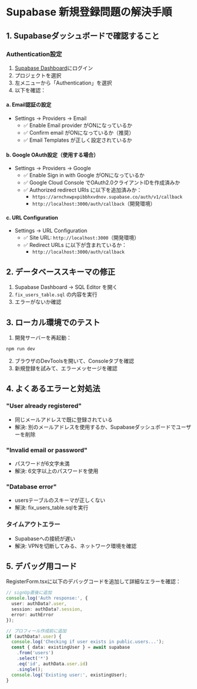 # Supabase 新規登録問題の解決手順

## 1. Supabaseダッシュボードで確認すること

### Authentication設定
1. [Supabase Dashboard](https://supabase.com/dashboard)にログイン
2. プロジェクトを選択
3. 左メニューから「Authentication」を選択
4. 以下を確認：

#### a. Email認証の設定
- Settings → Providers → Email
  - ✅ Enable Email provider がONになっているか
  - ✅ Confirm email がONになっているか（推奨）
  - ✅ Email Templates が正しく設定されているか

#### b. Google OAuth設定（使用する場合）
- Settings → Providers → Google
  - ✅ Enable Sign in with Google がONになっているか
  - ✅ Google Cloud Console でOAuth2.0クライアントIDを作成済みか
  - ✅ Authorized redirect URIs に以下を追加済みか：
    - `https://arnchxwpxpibbhxvdnov.supabase.co/auth/v1/callback`
    - `http://localhost:3000/auth/callback`（開発環境）

#### c. URL Configuration
- Settings → URL Configuration
  - ✅ Site URL: `http://localhost:3000`（開発環境）
  - ✅ Redirect URLs に以下が含まれているか：
    - `http://localhost:3000/auth/callback`

## 2. データベーススキーマの修正

1. Supabase Dashboard → SQL Editor を開く
2. `fix_users_table.sql` の内容を実行
3. エラーがないか確認

## 3. ローカル環境でのテスト

1. 開発サーバーを再起動：
```bash
npm run dev
```

2. ブラウザのDevToolsを開いて、Consoleタブを確認
3. 新規登録を試みて、エラーメッセージを確認

## 4. よくあるエラーと対処法

### "User already registered"
- 同じメールアドレスで既に登録されている
- 解決: 別のメールアドレスを使用するか、Supabaseダッシュボードでユーザーを削除

### "Invalid email or password"
- パスワードが6文字未満
- 解決: 6文字以上のパスワードを使用

### "Database error"
- usersテーブルのスキーマが正しくない
- 解決: fix_users_table.sqlを実行

### タイムアウトエラー
- Supabaseへの接続が遅い
- 解決: VPNを切断してみる、ネットワーク環境を確認

## 5. デバッグ用コード

RegisterForm.tsxに以下のデバッグコードを追加して詳細なエラーを確認：

```typescript
// signUp直後に追加
console.log('Auth response:', {
  user: authData?.user,
  session: authData?.session,
  error: authError
});

// プロフィール作成前に追加
if (authData?.user) {
  console.log('Checking if user exists in public.users...');
  const { data: existingUser } = await supabase
    .from('users')
    .select('*')
    .eq('id', authData.user.id)
    .single();
  console.log('Existing user:', existingUser);
}
```